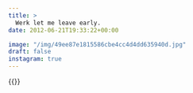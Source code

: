 ```yaml
---
title: >
  Werk let me leave early.
date: 2012-06-21T19:33:22+00:00

image: "/img/49ee87e1815586cbe4cc4d4dd635940d.jpg"
draft: false
instagram: true
---
```


{{<photo src="/img/49ee87e1815586cbe4cc4d4dd635940d.jpg">}}
